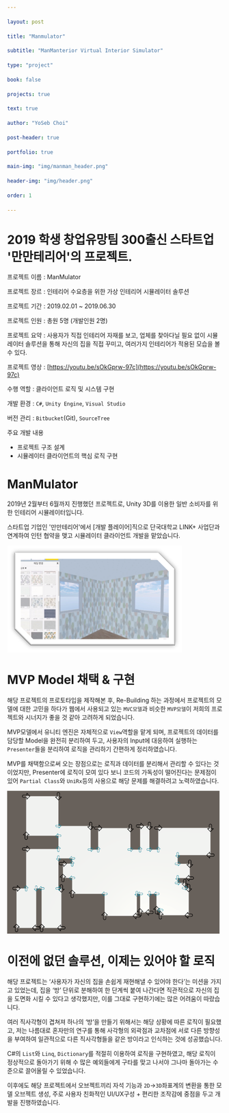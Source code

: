 ```yaml
---

layout: post

title: "Manmulator"

subtitle: "ManManterior Virtual Interior Simulator"

type: "project"

book: false

projects: true

text: true

author: "YoSeb Choi"

post-header: true

portfolio: true

main-img: "img/manman_header.png"

header-img: "img/header.png"

order: 1

---
```


# **2019 학생 창업유망팀 300출신 스타트업 '만만테리어'의 프로젝트.**

프로젝트 이름 : ManMulator

프로젝트 장르 : 인테리어 수요층을 위한 가상 인테리어 시뮬레이터 솔루션

프로젝트 기간 : 2019.02.01 ~ 2019.06.30

프로젝트 인원 : 총원 5명 (개발인원 2명)

프로젝트 요약 : 사용자가 직접 인테리어 자재를 보고, 업체를 찾아다닐 필요 없이 시뮬레이터 솔루션을 통해 자신의 집을 직접 꾸미고, 여러가지 인테리어가 적용된 모습을 볼 수 있다.

프로젝트 영상 : [https://youtu.be/sOkGprw-97c](https://youtu.be/sOkGprw-97c)

수행 역할 : 클라이언트 로직 및 시스템 구현

개발 환경 : `C#`, `Unity Engine`, `Visual Studio`

버전 관리 : `Bitbucket`(Git), `SourceTree`

주요 개발 내용

- 프로젝트 구조 설계
- 시뮬레이터 클라이언트의 핵심 로직 구현

# **ManMulator**

2019년 2월부터 6월까지 진행했던 프로젝트로, Unity 3D를 이용한 일반 소비자를 위한 인테리어 시뮬레이터입니다.

스타트업 기업인 '만만테리어'에서 [개발 플레이어]직으로 단국대학교 LINK+ 사업단과 연계하여 인턴 협약을 맺고 시뮬레이터 클라이언트 개발을 맡았습니다.

![fps](img/FPS.png)

# MVP Model 채택 & 구현

해당 프로젝트의 프로토타입을 제작해본 후, Re-Building 하는 과정에서 프로젝트의 모델에 대한 고민을 하다가 웹에서 사용되고 있는 `MVC모델`과 비슷한 `MVP모델`이 저희의 프로젝트와 시너지가 좋을 것 같아 고려하게 되었습니다.

MVP모델에서 유니티 엔진은 자체적으로 `View`역할을 맡게 되며, 프로젝트의 데이터를 담당할 Model을 완전히 분리하여 두고, 사용자의 Input에 대응하여 실행하는 `Presenter`들을 분리하여 로직을 관리하기 간편하게 정리하였습니다.

MVP를 채택함으로써 오는 장점으로는 로직과 데이터를 분리해서 관리할 수 있다는 것이었지만, Presenter에 로직이 모여 있다 보니 코드의 가독성이 떨어진다는 문제점이 있어 `Partial Class`와 `UniRx`등의 사용으로 해당 문제를 해결하려고 노력하였습니다.

![logic](img/logic.png)

# 이전에 없던 솔루션, 이제는 있어야 할 로직

해당 프로젝트는 ‘사용자가 자신의 집을 손쉽게 재현해낼 수 있어야 한다’는 미션을 가지고 있었는데, 집을 ‘방’ 단위로 분해하여 한 단계씩 붙여 나간다면 직관적으로 자신의 집을 도면화 시킬 수 있다고 생각했지만, 이를 그대로 구현하기에는 많은 어려움이 따랐습니다.

여러 직사각형이 겹쳐져 하나의 ‘방’을 만들기 위해서는 해당 상황에 따른 로직이 필요했고, 저는 나름대로 혼자만의 연구를 통해 사각형의 외곽점과 교차점에 서로 다른 방향성을 부여하여 일관적으로 다른 직사각형들을 같은 방이라고 인식하는 것에 성공했습니다.

C#의 `List`와 `Linq`, `Dictionary`를 적절히 이용하여 로직을 구현하였고, 해당 로직이 정상적으로 돌아가기 위해 수 많은 예외들에게 구타를 맞고 나서야 그나마 돌아가는 수준으로 끌어올릴 수 있었습니다.

이후에도 해당 프로젝트에서 오브젝트끼리 자석 기능과 `2D`->`3D`좌표계의 변환을 통한 모델 오브젝트 생성, 주로 사용자 친화적인 UI/UX구성 + 편리한 조작감에 중점을 두고 개발을 진행하였습니다.

